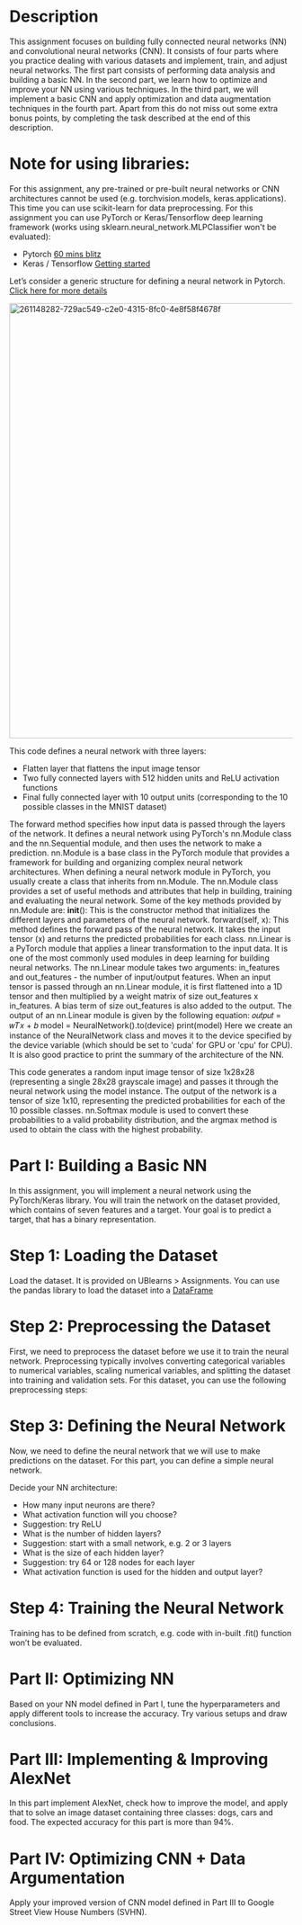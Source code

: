
# Description

This assignment focuses on building fully connected neural networks (NN) and convolutional neural networks (CNN). It consists of four parts where you practice dealing with various datasets and implement, train, and adjust neural networks.
The first part consists of performing data analysis and building a basic NN. In the second part, we learn how to optimize and improve your NN using various techniques. In the third part, we will implement a basic CNN and apply optimization and data augmentation techniques in the fourth part.
Apart from this do not miss out some extra bonus points, by completing the task described at the end of this description.

# Note for using libraries:
For this assignment, any pre-trained or pre-built neural networks or CNN architectures cannot be used (e.g. torchvision.models, keras.applications). This time you can use scikit-learn for data preprocessing.
For this assignment you can use PyTorch or Keras/Tensorflow deep learning framework (works using sklearn.neural_network.MLPClassifier won't be evaluated):
- Pytorch [60 mins blitz](https://pytorch.org/tutorials/beginner/deep_learning_60min_blitz.html)
- Keras / Tensorflow [Getting started](https://keras.io/getting_started/)

Let’s consider a generic structure for defining a neural network in Pytorch. [Click here for more details](https://pytorch.org/tutorials/beginner/basics/buildmodel_tutorial.html)

<img width="774" alt="261148282-729ac549-c2e0-4315-8fc0-4e8f58f4678f" src="https://github.com/ItsTheDeeKay/Image-Classification-Using-CNN/assets/113076076/0a51fc87-a1f2-441d-810e-7bf011d15480">


This code defines a neural network with three layers:
- Flatten layer that flattens the input image tensor
- Two fully connected layers with 512 hidden units and ReLU activation functions
- Final fully connected layer with 10 output units (corresponding to the 10 possible
classes in the MNIST dataset)

The forward method specifies how input data is passed through the layers of the network.
It defines a neural network using PyTorch's nn.Module class and the nn.Sequential module, and then uses the network to make a prediction.
nn.Module is a base class in the PyTorch module that provides a framework for building and organizing complex neural network architectures.
When defining a neural network module in PyTorch, you usually create a class that inherits from nn.Module. The nn.Module class provides a set of useful methods and attributes that help in building, training and evaluating the neural network.
Some of the key methods provided by nn.Module are:
__init__(): This is the constructor method that initializes the different layers and
parameters of the neural network.
forward(self, x): This method defines the forward pass of the neural network. It
takes the input tensor (x) and returns the predicted probabilities for each class.
nn.Linear is a PyTorch module that applies a linear transformation to the input data. It is one of the most commonly used modules in deep learning for building neural networks.
The nn.Linear module takes two arguments: in_features and out_features - the number of input/output features. When an input tensor is passed through an nn.Linear module, it is first flattened into a 1D tensor and then multiplied by a weight matrix of size out_features x in_features. A bias term of size out_features is also added to the output.
The output of an nn.Linear module is given by the following equation: 𝑜𝑢𝑡𝑝𝑢𝑡 = 𝑤𝑇𝑥 + 𝑏
model = NeuralNetwork().to(device) print(model)
Here we create an instance of the NeuralNetwork class and moves it to the device specified by the device variable (which should be set to 'cuda' for GPU or 'cpu' for CPU). It is also good practice to print the summary of the architecture of the NN.

This code generates a random input image tensor of size 1x28x28 (representing a single 28x28 grayscale image) and passes it through the neural network using the model instance. The output of the network is a tensor of size 1x10, representing the predicted probabilities for each of the 10 possible classes.
nn.Softmax module is used to convert these probabilities to a valid probability distribution, and the argmax method is used to obtain the class with the highest probability.

# Part I: Building a Basic NN
In this assignment, you will implement a neural network using the PyTorch/Keras library. You will train the network on the dataset provided, which contains of seven features and a target. Your goal is to predict a target, that has a binary representation.
# Step 1: Loading the Dataset
Load the dataset. It is provided on UBlearns > Assignments.
You can use the pandas library to load the dataset into a [DataFrame](https://pandas.pydata.org/docs/reference/api/pandas.read_csv.html)
# Step 2: Preprocessing the Dataset
First, we need to preprocess the dataset before we use it to train the neural network. Preprocessing typically involves converting categorical variables to numerical variables, scaling numerical variables, and splitting the dataset into training and validation sets.
For this dataset, you can use the following preprocessing steps:

# Step 3: Defining the Neural Network
Now, we need to define the neural network that we will use to make predictions on the dataset. For this part, you can define a simple neural network.

Decide your NN architecture:
- How many input neurons are there?
- What activation function will you choose?
- Suggestion: try ReLU
- What is the number of hidden layers?
- Suggestion: start with a small network, e.g. 2 or 3 layers
- What is the size of each hidden layer?
- Suggestion: try 64 or 128 nodes for each layer
- What activation function is used for the hidden and output layer?

# Step 4: Training the Neural Network
Training has to be defined from scratch, e.g. code with in-built .fit() function won’t be evaluated.

# Part II: Optimizing NN 
Based on your NN model defined in Part I, tune the hyperparameters and apply different tools to increase the accuracy. Try various setups and draw conclusions.

# Part III: Implementing & Improving AlexNet
In this part implement AlexNet, check how to improve the model, and apply that to solve an image dataset containing three classes: dogs, cars and food.
The expected accuracy for this part is more than 94%.

# Part IV: Optimizing CNN + Data Argumentation 
Apply your improved version of CNN model defined in Part III to Google Street View House Numbers (SVHN).

